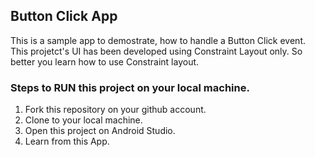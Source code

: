 ## Button Click App
This is a sample app to demostrate, how to handle a Button Click event.
This projetct's UI has been developed using Constraint Layout only.
So better you learn how to use Constraint layout. 

### Steps to RUN this project on your local machine.

1. Fork this repository on your github account.
2. Clone to your local machine.
3. Open this project on Android Studio.
4. Learn from this App.
